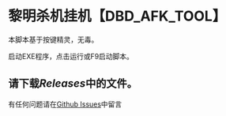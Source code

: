 # 黎明杀机挂机【DBD_AFK_TOOL】
本脚本基于按键精灵，无毒。

启动EXE程序，点击运行或F9启动脚本。  

## 请下载***Releases***中的文件。  

有任何问题请在[Github Issues](https://github.com/maskrs/DBD_AFK_TOOL/issues)中留言
